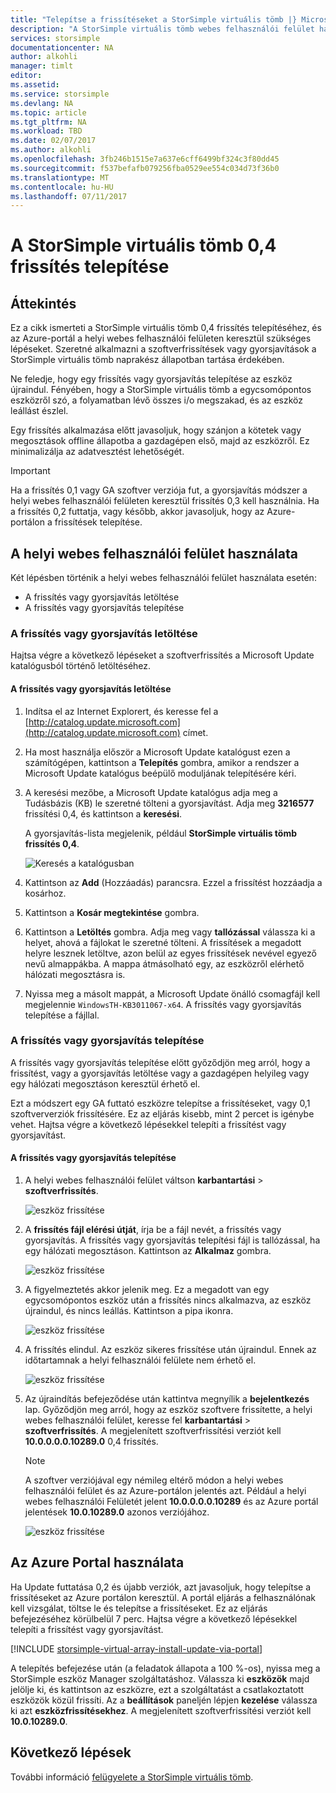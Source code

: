 ```yaml
---
title: "Telepítse a frissítéseket a StorSimple virtuális tömb |} Microsoft Docs"
description: "A StorSimple virtuális tömb webes felhasználói felület használata az Azure portál és a gyorsjavítások metódussal frissítés alkalmazása"
services: storsimple
documentationcenter: NA
author: alkohli
manager: timlt
editor: 
ms.assetid: 
ms.service: storsimple
ms.devlang: NA
ms.topic: article
ms.tgt_pltfrm: NA
ms.workload: TBD
ms.date: 02/07/2017
ms.author: alkohli
ms.openlocfilehash: 3fb246b1515e7a637e6cff6499bf324c3f80dd45
ms.sourcegitcommit: f537befafb079256fba0529ee554c034d73f36b0
ms.translationtype: MT
ms.contentlocale: hu-HU
ms.lasthandoff: 07/11/2017
---
```

# <a name="install-update-04-on-your-storsimple-virtual-array"></a>A StorSimple virtuális tömb 0,4 frissítés telepítése

## <a name="overview"></a>Áttekintés

Ez a cikk ismerteti a StorSimple virtuális tömb 0,4 frissítés telepítéséhez, és az Azure-portál a helyi webes felhasználói felületen keresztül szükséges lépéseket. Szeretné alkalmazni a szoftverfrissítések vagy gyorsjavítások a StorSimple virtuális tömb naprakész állapotban tartása érdekében. 

Ne feledje, hogy egy frissítés vagy gyorsjavítás telepítése az eszköz újraindul. Fényében, hogy a StorSimple virtuális tömb a egycsomópontos eszközről szó, a folyamatban lévő összes i/o megszakad, és az eszköz leállást észlel. 

Egy frissítés alkalmazása előtt javasoljuk, hogy szánjon a kötetek vagy megosztások offline állapotba a gazdagépen első, majd az eszközről. Ez minimalizálja az adatvesztést lehetőségét.

> [!IMPORTANT]
> Ha a frissítés 0,1 vagy GA szoftver verziója fut, a gyorsjavítás módszer a helyi webes felhasználói felületen keresztül frissítés 0,3 kell használnia. Ha a frissítés 0,2 futtatja, vagy később, akkor javasoljuk, hogy az Azure-portálon a frissítések telepítése.
 

## <a name="use-the-local-web-ui"></a>A helyi webes felhasználói felület használata

Két lépésben történik a helyi webes felhasználói felület használata esetén:

* A frissítés vagy gyorsjavítás letöltése
* A frissítés vagy gyorsjavítás telepítése

### <a name="download-the-update-or-the-hotfix"></a>A frissítés vagy gyorsjavítás letöltése

Hajtsa végre a következő lépéseket a szoftverfrissítés a Microsoft Update katalógusból történő letöltéséhez.

#### <a name="to-download-the-update-or-the-hotfix"></a>A frissítés vagy gyorsjavítás letöltése

1. Indítsa el az Internet Explorert, és keresse fel a [http://catalog.update.microsoft.com](http://catalog.update.microsoft.com) címet.

2. Ha most használja először a Microsoft Update katalógust ezen a számítógépen, kattintson a **Telepítés** gombra, amikor a rendszer a Microsoft Update katalógus beépülő moduljának telepítésére kéri.

3. A keresési mezőbe, a Microsoft Update katalógus adja meg a Tudásbázis (KB) le szeretné tölteni a gyorsjavítást. Adja meg **3216577** frissítési 0,4, és kattintson a **keresési**.
   
    A gyorsjavítás-lista megjelenik, például **StorSimple virtuális tömb frissítés 0,4**.
   
    ![Keresés a katalógusban](./media/storsimple-virtual-array-install-update-04/download1.png)

4. Kattintson az **Add** (Hozzáadás) parancsra. Ezzel a frissítést hozzáadja a kosárhoz.

5. Kattintson a **Kosár megtekintése** gombra.

6. Kattintson a **Letöltés** gombra. Adja meg vagy **tallózással** válassza ki a helyet, ahová a fájlokat le szeretné tölteni. A frissítések a megadott helyre lesznek letöltve, azon belül az egyes frissítések nevével egyező nevű almappákba. A mappa átmásolható egy, az eszközről elérhető hálózati megosztásra is.

7. Nyissa meg a másolt mappát, a Microsoft Update önálló csomagfájl kell megjelennie `WindowsTH-KB3011067-x64`. A frissítés vagy gyorsjavítás telepítése a fájllal.

### <a name="install-the-update-or-the-hotfix"></a>A frissítés vagy gyorsjavítás telepítése

A frissítés vagy gyorsjavítás telepítése előtt győződjön meg arról, hogy a frissítést, vagy a gyorsjavítás letöltése vagy a gazdagépen helyileg vagy egy hálózati megosztáson keresztül érhető el. 

Ezt a módszert egy GA futtató eszközre telepítse a frissítéseket, vagy 0,1 szoftververziók frissítésére. Ez az eljárás kisebb, mint 2 percet is igénybe vehet. Hajtsa végre a következő lépésekkel telepíti a frissítést vagy gyorsjavítást.

#### <a name="to-install-the-update-or-the-hotfix"></a>A frissítés vagy gyorsjavítás telepítése

1. A helyi webes felhasználói felület váltson **karbantartási** > **szoftverfrissítés**.
   
    ![eszköz frissítése](./media/storsimple-virtual-array-install-update/update1m.png)

2. A **frissítés fájl elérési útját**, írja be a fájl nevét, a frissítés vagy gyorsjavítás. A frissítés vagy gyorsjavítás telepítési fájl is tallózással, ha egy hálózati megosztáson. Kattintson az **Alkalmaz** gombra.
   
    ![eszköz frissítése](./media/storsimple-virtual-array-install-update/update2m.png)

3. A figyelmeztetés akkor jelenik meg. Ez a megadott van egy egycsomópontos eszköz után a frissítés nincs alkalmazva, az eszköz újraindul, és nincs leállás. Kattintson a pipa ikonra.
   
   ![eszköz frissítése](./media/storsimple-virtual-array-install-update/update3m.png)

4. A frissítés elindul. Az eszköz sikeres frissítése után újraindul. Ennek az időtartamnak a helyi felhasználói felülete nem érhető el.
   
    ![eszköz frissítése](./media/storsimple-virtual-array-install-update/update5m.png)

5. Az újraindítás befejeződése után kattintva megnyílik a **bejelentkezés** lap. Győződjön meg arról, hogy az eszköz szoftvere frissítette, a helyi webes felhasználói felület, keresse fel **karbantartási** > **szoftverfrissítés**. A megjelenített szoftverfrissítési verziót kell **10.0.0.0.0.10289.0** 0,4 frissítés.
   
   > [!NOTE]
   > A szoftver verziójával egy némileg eltérő módon a helyi webes felhasználói felület és az Azure-portálon jelentés azt. Például a helyi webes felhasználói Felületét jelent **10.0.0.0.0.10289** és az Azure portál jelentések **10.0.10289.0** azonos verziójához.
   
    ![eszköz frissítése](./media/storsimple-virtual-array-install-update/update6m.png)

## <a name="use-the-azure-portal"></a>Az Azure Portal használata

Ha Update futtatása 0,2 és újabb verziók, azt javasoljuk, hogy telepítse a frissítéseket az Azure portálon keresztül. A portál eljárás a felhasználónak kell vizsgálat, töltse le és telepítse a frissítéseket. Ez az eljárás befejezéséhez körülbelül 7 perc. Hajtsa végre a következő lépésekkel telepíti a frissítést vagy gyorsjavítást.

[!INCLUDE [storsimple-virtual-array-install-update-via-portal](../../includes/storsimple-virtual-array-install-update-via-portal-04.md)]

A telepítés befejezése után (a feladatok állapota a 100 %-os), nyissa meg a StorSimple eszköz Manager szolgáltatáshoz. Válassza ki **eszközök** majd jelölje ki, és kattintson az eszközre, ezt a szolgáltatást a csatlakoztatott eszközök közül frissíti. Az a **beállítások** paneljén lépjen **kezelése** válassza ki azt **eszközfrissítésekhez**. A megjelenített szoftverfrissítési verziót kell **10.0.10289.0**.


## <a name="next-steps"></a>Következő lépések

További információ [felügyelete a StorSimple virtuális tömb](storsimple-ova-web-ui-admin.md).


